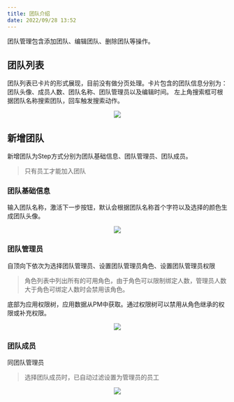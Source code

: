 ```yaml
---
title: 团队介绍
date: 2022/09/28 13:52
---
```


团队管理包含添加团队、编辑团队、删除团队等操作。

## 团队列表

团队列表已卡片的形式展现，目前没有做分页处理。卡片包含的团队信息分别为：团队头像、成员人数、团队名称、团队管理员以及编辑时间。
左上角搜索框可根据团队名称搜索团队，回车触发搜索动作。

<div align=center>
<img src="/stack/auth/teams.png"/>
</div>

## 新增团队

新增团队为Step方式分别为团队基础信息、团队管理员、团队成员。

> 只有员工才能加入团队

### 团队基础信息

输入团队名称，激活下一步按钮，默认会根据团队名称首个字符以及选择的颜色生成团队头像。

<div align=center>
<img src="/stack/auth/team-add-basic.png"/>
</div>

### 团队管理员

自顶向下依次为选择团队管理员、设置团队管理员角色、设置团队管理员权限

> 角色列表中列出所有的可用角色，由于角色可以限制绑定人数，管理员人数大于角色可绑定人数时会禁用该角色。

底部为应用权限树，应用数据从PM中获取。通过权限树可以禁用从角色继承的权限或补充权限。

<div align=center>
<img src="/stack/auth/team-add-admin.png"/>
</div>

### 团队成员

同团队管理员

> 选择团队成员时，已自动过滤设置为管理员的员工

<div align=center>
<img src="/stack/auth/team-add-member.png"/>
</div>

